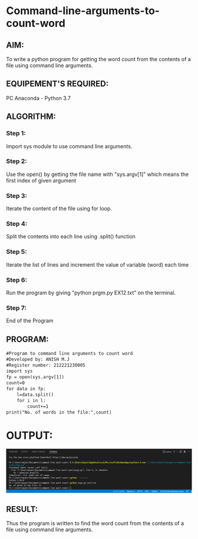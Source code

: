 # Command-line-arguments-to-count-word
## AIM:
To write a python program for getting the word count from the contents of a file using command line arguments.
## EQUIPEMENT'S REQUIRED: 
PC
Anaconda - Python 3.7
## ALGORITHM: 
### Step 1:
Import sys module to use command line arguments.

### Step 2: 
 Use the open() by getting the file name with "sys.argv[1]" which means the first index of given argument
### Step 3: 
Iterate the content of the file using for loop.

### Step 4:  
Split the contents into each line using .split() function

### Step 5: 
Iterate the list of lines and increment the value of variable (word) each time

### Step 6: 
Run the program by giving "python prgm.py EX12.txt" on the terminal.

### Step 7:
End of the Program

## PROGRAM:
~~~
#Program to command line arguments to count word
#Developed by: ANISH M.J
#Register number: 212221230005
import sys
fp = open(sys.argv[1])
count=0
for data in fp:
    l=data.split()
    for i in l:
        count+=1
print("No. of words in the file:",count)
~~~

# OUTPUT:
![output](wordcount.png)


## RESULT:
Thus the program is written to find the word count from the contents of a file using command line arguments.
